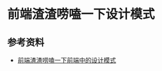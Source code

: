 # 前端渣渣唠嗑一下设计模式





## 参考资料

- [前端渣渣唠嗑一下前端中的设计模式](https://mp.weixin.qq.com/s/0HFCZlUSxGSbboAK0dPYVA)

